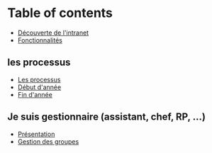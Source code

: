 # Table of contents

* [Découverte de l'intranet](README.md)
* [Fonctionnalités](fonctionnalites.md)

## les processus

* [Les processus](les-processus/process.md)
* [Début d'année](les-processus/debut-annee.md)
* [Fin d'année](les-processus/fin-annee.md)

<!-- ## Je suis étudiant

* [Présentation](je-suis-etudiant/intro.md)
* [Mon Emploi du temps](je-suis-etudiant/edt.md)
* [Mes notes](je-suis-etudiant/notes.md)
* [Mes rattrapages](je-suis-etudiant/rattrapage.md)
* [Mes absences](je-suis-etudiant/absences.md)

## Je suis enseignant

* [Présentation](je-suis-enseignant/intro.md)
* [Gestion des étudiants](je-suis-enseignant/gestion_etudiants.md)
* [Gestion des prévisionnels](je-suis-enseignant/gestion_previsionnel.md)
* [Emploi du temps](je-suis-enseignant/edt.md) -->

## Je suis gestionnaire (assistant, chef, RP, ...)

* [Présentation](je-suis-gestionnaire-assistant-chef-rp-.../intro.md)
* [Gestion des groupes](je-suis-gestionnaire-assistant-chef-rp-.../groupes.md)
